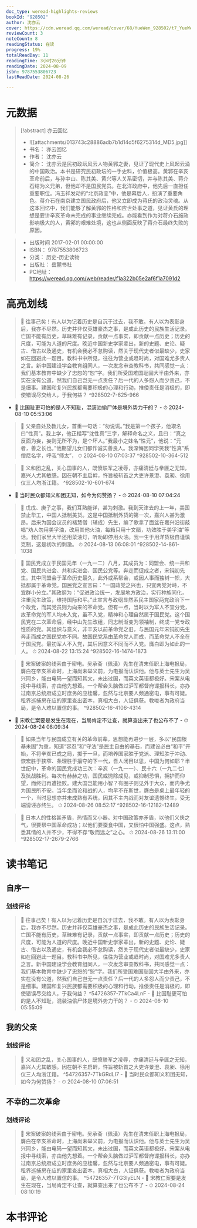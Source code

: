 ```yaml
---
doc_type: weread-highlights-reviews
bookId: "928502"
author: 沈亦云
cover: https://cdn.weread.qq.com/weread/cover/68/YueWen_928502/t7_YueWen_928502.jpg
reviewCount: 3
noteCount: 8
readingStatus: 在读
progress: 19%
totalReadDay: 11
readingTime: 3小时26分钟
readingDate: 2024-08-09
isbn: 9787553806723
lastReadDate: 2024-08-26

---
```

# 元数据
> [!abstract] 亦云回忆
> - ![[attachments/013743c28886adb7b1d14d5f6275314d_MD5.jpg]]
> - 书名： 亦云回忆
> - 作者： 沈亦云
> - 简介： 沈亦云是民初政坛风云人物黄郛之妻，见证了现代史上风起云涌的中国政治。本书是研究民初政坛的一手史料，价值极高。黄郛在辛亥革命前后，与孙中山、陈其美、黄兴等人关系密切，并与陈其美、蒋介石结为义兄弟，但他却不是国民党员。在北洋政府中，他先后一直担任重要职位。冯玉祥发动的“北京政变”中，他是幕后人，扮演了重要角色。蒋介石在南京建立国民政府后，他又立即成为蒋氏的政治灵魂。从这本回忆中，我们能够了解黄郛的性格和应世处事之道，见证黄氏的理想是要讲辛亥革命未完成的事业继续完成。亦能看到作为对蒋介石施政影响极大的人，黄郛的艰难处境，这也从侧面反映了蒋介石最终失败的原因。

> - 出版时间 2017-02-01 00:00:00
> - ISBN： 9787553806723
> - 分类： 历史-历史读物
> - 出版社： 岳麓书社
> - PC地址：https://weread.qq.com/web/reader/f1a322b05e2af6f1a7091d2

# 高亮划线



> 📌  往事己矣！有人以为记着历史是自沉于过去，我不敢。有人以为表彰身后，我亦不尽然。历史并非仅英雄豪杰之事，是成此历史的民族生活记录。亡国不能有历史，草昧难有记录，贡献一点事实，即贡献一点历史；历史的尺度，可能为人道的尺度。晚近中国新史学家辈出，新的史题、史论、疑古、借古以及通史，有机会我必不怠购读，然关于现代史者似最缺少，史家如在回避此一题目。教科书中所见，往往为营业或趋时尚，对国难尤多责人之言。新中国建设学会教育组同人，一次发念审查教科书，共同感觉一点：我们基本教育中缺少了忠恕的“恕”字。我们所受国难国耻固大半由外来，亦实在没有公道，然我们自己岂无一点责任？后一代的人多怨人而少责己，不是细事。建国和复兴民族都需要积极的心理和行动，推倭责任是消极的，即使错误尽交给人，于我何益？ ^928502-7-625-966
- 💭 比国耻更可怕的是人不知耻，混装油偷尸体是境外势力干的？ - ⏱ 2024-08-10 05:53:06 



> 📌 父亲自处及教儿女，首重一句话：“勿说谎。”我是第一个孩子，他取名曰“性真”。我上学，他正楷写“沈性真”三字，解释命名之义，且曰：“真之反面为妄，妄则无所不为，是个坏人。”我最小之妹名“性元”，他说：“元者，善之长也。”他期望儿女们都作诚实善良人。我深悔因同学笑我“性真”系僧尼名字，呼我“师太”， 
> ⏱ 2024-08-10 07:03:37 ^928502-10-364-512

> 📌  义和团之乱，关心国事的人，既愤联军之凌辱，亦痛清廷与拳匪之无知，嘉兴人尤其敏感。因在朝不主启衅，忤旨被斩首之大吏许景澄、袁昶、徐用仪三人均浙江籍。 ^928502-10-601-674
- 💭 当时民众都知义和团无知，如今为何赞扬？ - ⏱ 2024-08-10 07:04:24 



> 📌 戊戌、庚子之事，我们耳熟能详，甚为刺激。我到天津去的上一年，美国禁止华工，中国人抵制美货。这是中国抵制外货的第一次，嘉兴人甚为激昂。后来为国会议员的褚慧僧（辅成）先生，编了歌拿了面盆在嘉兴沿街敲唱“劝人勿用美孚油，改用其他火油，每箱只用十文醋，功效胜于美孚油”等话。我们家里大半还用菜油灯，听劝即停用火油。我一生于用洋货极自谨慎克制，这是初次的刺激。 
> ⏱ 2024-08-13 06:08:01 ^928502-14-861-1038



> 📌 国民党成立于民国元年（一九一二）八月，其成员为：同盟会、统一共和党、国民共进会、共和实进会、国民公党等。奔走而促成之者，宋钝初先生。其中同盟会于革命历史最久，此外或系帮会，或因人事而独树一帜，大抵都属于革命党。国民党之宣言曰：“一国政党之兴也，只宜两党对峙，不宜群小分立。”其政纲为：“促进政治统一，发展地方政治，实行种族同化，注重民生政策，维持国际和平。”此宣言与政纲显然系民主国家两党政治下一个政党，而其党员则为向来的革命党。但有一点，当时以为军人不宜分党，故革命党的军人均未入党，虽不入党，精神和心理自然属于国民党。这个国民党在二次革命后，经中山先生改组，同志制渐变为领袖制，终成一党专政性质的党。其组织与意义，非辛亥以前革命党之旧，与民国元年宋钝初先生奔走而成之国民党亦不同。故国民党系由革命党人而成，而革命党人不全在于国民党。最初军人不入党，其后因意义不同而不入党。膺白即为如此的一人。 
> ⏱ 2024-08-22 13:15:24 ^928502-16-1474-1873

> 📌  宋案破案的线索由于密电。吴承斋（佩潢）先生在清末任职上海电报局，膺白在辛亥革命时，上海尚未举义前，为电报而认识他。他与英士先生为吴兴同乡，能由电码一望而知其文，未出过国，而英文英语都极好。宋案从电报中寻线索，亦由他先想着。一个帮会头脑做过沪军都督府谍报科长，亦办过南京总统府成立时庶务的应桂馨，忽然与北京要人频通密电，事有可疑。租界巡捕房在应的家里查出密本，真相大白，人证俱获。教唆者为政府当局，是令人难以置信的事。 ^928502-16-4106-4314
- 💭 宋教仁案要是发生在现在，当局肯定不让查，就算查出来了也公布不了 - ⏱ 2024-08-24 08:09:34 

> 📌 如果当年与民国成立有关的革命前辈，思想能再进步一层，多以“民国根基未固”为重，知道“容忍”和“守法”是民主自由的基石，而建设必由“和平”开始，不将辛亥已成之局，掷于一旦，而培养国家胜于党派、理知胜于冲动、恢宏胜于狭窄、条理胜于攘夺的下一代，吾人闭目以思，中国为何如耶？半世纪中，革命的国民党成功三次：辛亥（一九一一）、民十六（一九二七）及抗战胜利。每次有赫赫之功，国民或抛除成见，或抑制恐惧，拥护而仰望，而终归再遭挫败。建大国岂能用小智？有圈子则见外于大众，而内争尤为国民所不安。当年坐而论和战的人，均早不在斯世，膺白是桌上最年轻的一个，当时思想亦并未成熟有系统，因其不主内战而对友谊遗憾终生，受无端谤诬亦终生。 
> ⏱ 2024-08-26 08:52:17 ^928502-16-12182-12489



> 📌 日本人的性格甚矛盾，热情而又小器。对中国政策亦矛盾，以他们义侠之气，很要帮中国革命成功；以他们要蚕食中国，又很怕中国强盛。这点，熟悉其情的人并不少，不得不存“敬而远之”之心。 
> ⏱ 2024-08-26 13:11:00 ^928502-17-2679-2766

# 读书笔记

## 自序一

### 划线评论
> 📌 往事己矣！有人以为记着历史是自沉于过去，我不敢。有人以为表彰身后，我亦不尽然。历史并非仅英雄豪杰之事，是成此历史的民族生活记录。亡国不能有历史，草昧难有记录，贡献一点事实，即贡献一点历史；历史的尺度，可能为人道的尺度。晚近中国新史学家辈出，新的史题、史论、疑古、借古以及通史，有机会我必不怠购读，然关于现代史者似最缺少，史家如在回避此一题目。教科书中所见，往往为营业或趋时尚，对国难尤多责人之言。新中国建设学会教育组同人，一次发念审查教科书，共同感觉一点：我们基本教育中缺少了忠恕的“恕”字。我们所受国难国耻固大半由外来，亦实在没有公道，然我们自己岂无一点责任？后一代的人多怨人而少责己，不是细事。建国和复兴民族都需要积极的心理和行动，推倭责任是消极的，即使错误尽交给人，于我何益？  ^54726357-7TkCa4LnF
    - 💭 比国耻更可怕的是人不知耻，混装油偷尸体是境外势力干的？
    - ⏱ 2024-08-10 05:55:09
   
## 我的父亲

### 划线评论
> 📌 义和团之乱，关心国事的人，既愤联军之凌辱，亦痛清廷与拳匪之无知，嘉兴人尤其敏感。因在朝不主启衅，忤旨被斩首之大吏许景澄、袁昶、徐用仪三人均浙江籍。  ^54726357-7TkGRdLI7
    - 💭 当时民众都知义和团无知，如今为何赞扬？
    - ⏱ 2024-08-10 07:06:51
   
## 不幸的二次革命

### 划线评论
> 📌 宋案破案的线索由于密电。吴承斋（佩潢）先生在清末任职上海电报局，膺白在辛亥革命时，上海尚未举义前，为电报而认识他。他与英士先生为吴兴同乡，能由电码一望而知其文，未出过国，而英文英语都极好。宋案从电报中寻线索，亦由他先想着。一个帮会头脑做过沪军都督府谍报科长，亦办过南京总统府成立时庶务的应桂馨，忽然与北京要人频通密电，事有可疑。租界巡捕房在应的家里查出密本，真相大白，人证俱获。教唆者为政府当局，是令人难以置信的事。  ^54726357-7TG3lyELN
    - 💭 宋教仁案要是发生在现在，当局肯定不让查，就算查出来了也公布不了
    - ⏱ 2024-08-24 08:10:19
   
# 本书评论

